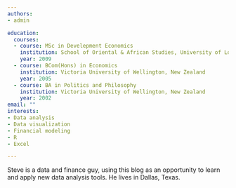 ```yaml
---
authors:
- admin

education:
  courses:
  - course: MSc in Develepment Economics
    institution: School of Oriental & African Studies, University of London
    year: 2009
  - course: BCom(Hons) in Economics
    institution: Victoria University of Wellington, New Zealand
    year: 2005
  - course: BA in Politics and Philosophy
    institution: Victoria University of Wellington, New Zealand
    year: 2002
email: ""
interests:
- Data analysis
- Data visualization
- Financial modeling
- R
- Excel

---
```


Steve is a data and finance guy, using this blog as an opportunity to learn and apply new data analysis tools. He lives in Dallas, Texas. 
